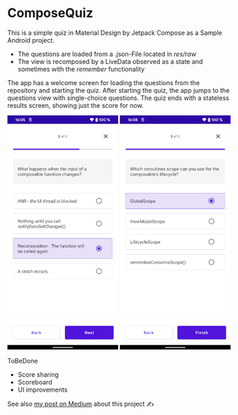 # ComposeQuiz
This is a simple quiz in Material Design by Jetpack Compose as a Sample Android project. 

- The questions are loaded from a .json-File located in _res/raw_
- The view is recomposed by a LiveData observed as a state and sometimes with the _remember_ functionality

The app has a welcome screen for loading the questions from the repository and starting the quiz. After starting the quiz, the app jumps to the questions view with single-choice questions. The quiz ends with a stateless results screen, showing just the score for now.

<p align="center">
<img src="https://github.com/k-kaan/ComposeQuiz/raw/main/screenshots/screenshot_question.png" width="250"> <img src="https://github.com/k-kaan/ComposeQuiz/raw/main/screenshots/screenshot_questiontwo.png" width="250">
</p>

ToBeDone
- Score sharing
- Scoreboard
- UI improvements

See also [my post on Medium](https://kkaan.medium.com/dive-into-jetpack-compose-building-a-quiz-f9d880d1da11) about this project ✍️
